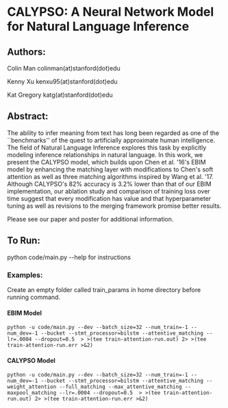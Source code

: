 # CALYPSO: A Neural Network Model for Natural Language Inference


## Authors:
Colin Man
colinman(at)stanford(dot)edu

Kenny Xu
kenxu95(at)stanford(dot)edu

Kat Gregory
katg(at)stanford(dot)edu


## Abstract:
The ability to infer meaning from text has long been regarded as one of the ``benchmarks'' of the quest to artificially approximate human intelligence. The field of Natural Language Inference explores this task by explicitly modeling inference relationships in natural language. In this work, we present the CALYPSO model, which builds upon Chen et al. '16's EBIM model by enhancing the matching layer with modifications to Chen's soft attention as well as three matching algorithms inspired by Wang et al. '17. Although CALYPSO's 82\% accuracy is 3.2\% lower than that of our EBIM implementation, our ablation study and comparison of training loss over time suggest that every modification has value and that hyperparameter tuning as well as revisions to the merging framework promise better results.

Please see our paper and poster for additional information.


## To Run:
python code/main.py --help
for instructions

### Examples:
Create an empty folder called train_params in home directory before running command.

#### EBIM Model
```
python -u code/main.py --dev --batch_size=32 --num_train=-1 --num_dev=-1 --bucket --stmt_processor=bilstm --attentive_matching --lr=.0004 --dropout=0.5  > >(tee train-attention-run.out) 2> >(tee train-attention-run.err >&2)
```

#### CALYPSO Model
```
python -u code/main.py --dev --batch_size=32 --num_train=-1 --num_dev=-1 --bucket --stmt_processor=bilstm --attentive_matching --weight_attention --full_matching --max_attentive_matching --maxpool_matching --lr=.0004 --dropout=0.5  > >(tee train-attention-run.out) 2> >(tee train-attention-run.err >&2)
```

